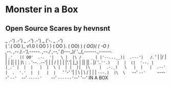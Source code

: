 # Monster in a Box 
## Open Source Scares by hevnsnt


 _   .-')                     .-') _   .-')    .-') _     ('-.  _  .-')   
( '.( OO )_       v1.0      ( OO ) ) ( OO ). (  OO) )  _(  OO)( \( -O )  
 ,--.   ,--.).-'),-----. ,--./ ,--,' (_)---\_)/     '._(,------.,------.  
 |   `.'   |( OO'  .-.  '|   \ |  |\ /    _ | |'--...__)|  .---'|   /`. ' 
 |         |/   |  | |  ||    \|  | )\  :` `. '--.  .--'|  |    |  /  | | 
 |  |'.'|  |\_) |  |\|  ||  .     |/  '..`''.)   |  |  (|  '--. |  |_.' | 
 |  |   |  |  \ |  | |  ||  |\    |  .-._)   \   |  |   |  .--' |  .  '.' 
 |  |   |  |   `'  '-'  '|  | \   |  \       /   |  |   |  `---.|  |\  \  
 `--'   `--'     `-----' `--'  `--'   `-----'    `--'   `------'`--' '--' 
                                                                 IN A BOX          
